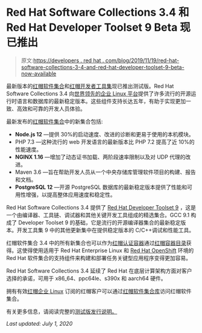 # Red Hat Software Collections 3.4 和 Red Hat Developer Toolset 9 Beta 现已推出

> 原文:[https://developers . red hat . com/blog/2019/11/19/red-hat-software-collections-3-4-and-red-hat-developer-toolset-9-beta-now-available](https://developers.redhat.com/blog/2019/11/19/red-hat-software-collections-3-4-and-red-hat-developer-toolset-9-beta-now-available)

最新版本的[红帽软件集合](https://developers.redhat.com/products/softwarecollections/overview)和[红帽开发者工具集](https://developers.redhat.com/products/developertoolset/overview)现已推出测试版。Red Hat Software Collections 3.4 向[世界领先的企业 Linux 平台](https://www.redhat.com/en/technologies/linux-platforms/enterprise-linux)提供了许多流行的开源运行时语言和数据库的最新稳定版本。这些组件支持长达五年，有助于实现更加一致、高效和可靠的开发人员体验。

最新发布的[红帽软件集合](https://developers.redhat.com/products/softwarecollections/overview)中的新集合包括:

*   **Node.js 12** —提供 30%的启动速度、改进的诊断和更易于使用的本机模块。
*   PHP 7.3 —这种流行的 web 开发语言的最新版本比 PHP 7.2 提高了近 10%的性能速度。
*   **NGINX 1.16** —增加了动态证书加载、两阶段速率限制以及对 UDP 代理的改进。
*   Maven 3.6 —旨在帮助开发人员从一个中央存储库管理软件项目的构建、报告和文档。
*   **PostgreSQL 12** —开源 PostgreSQL 数据库的最新稳定版本提供了性能和可用性增强，以提高整体应用速度和稳定性。

Red Hat Software Collections 3.4 提供了 [Red Hat Developer Toolset 9](https://developers.redhat.com/products/developertoolset/overview) ，这是一个由编译器、工具链、调试器和其他关键开发工具组成的精选集合。GCC 9.1 构成了 Developer Toolset 9 的基础，它是流行的开源编译器集合的最新稳定版本。开发工具集 9 中的其他更新集中在提供稳定版本的 C/C++调试和性能工具。

红帽软件集合 3.4 中的所有新集合也可以作为[红帽认证容器](https://connect.redhat.com/explore/red-hat-container-certification)通过[红帽容器目录](https://access.redhat.com/containers/)获得。这使得使用适用于 Red Hat Enterprise Linux 和 [Red Hat OpenShift](https://developers.redhat.com/topics/kubernetes/) 环境的 Red Hat 软件集合的支持组件来构建和部署任务关键型应用程序变得更加容易。

Red Hat Software Collections 3.4 延续了 Red Hat 在底层计算架构方面对客户选择的承诺，可用于 x86_64、ppc64le、s390x 和 aarch64 硬件。

拥有有效[红帽企业 Linux](https://developers.redhat.com/blog/2019/08/21/why-you-should-be-developing-on-red-hat-enterprise-linux/) 订阅的红帽客户可以通过[红帽软件集合库](https://access.redhat.com/solutions/472793)访问红帽软件集合。

有关更多信息，请阅读完整的[测试版发行说明。](https://access.redhat.com/documentation/en-us/red_hat_software_collections/3-beta/)

*Last updated: July 1, 2020*